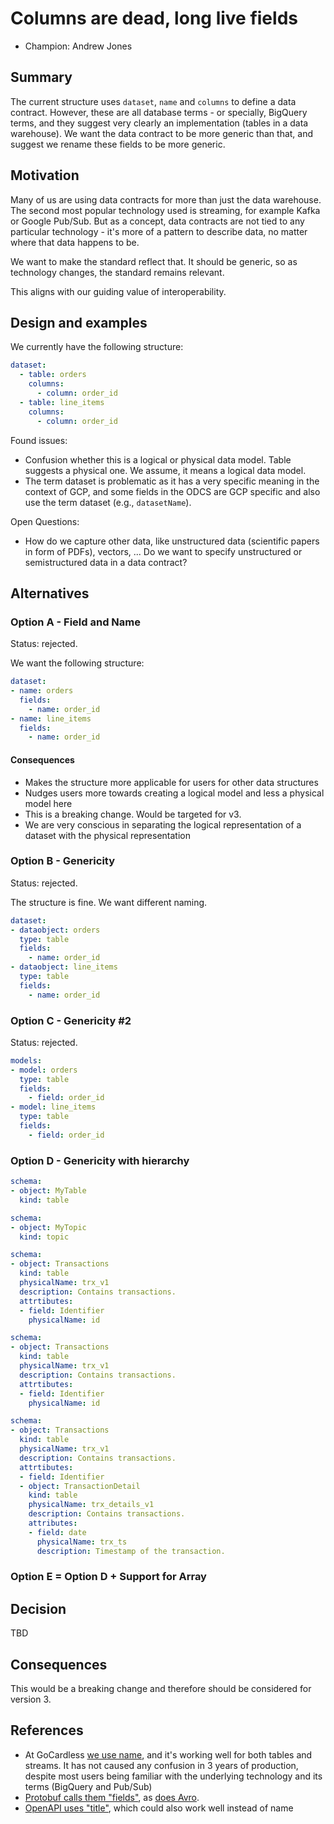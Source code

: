 # Columns are dead, long live fields

- Champion: Andrew Jones

## Summary

The current structure uses `dataset`, `name` and `columns` to define a data contract. However, these are all database terms - or specially, BigQuery terms, and they suggest very clearly an implementation (tables in a data warehouse). We want the data contract to be more generic than that, and suggest we rename these fields to be more generic.

## Motivation

Many of us are using data contracts for more than just the data warehouse. The second most popular technology used is streaming, for example Kafka or Google Pub/Sub. But as a concept, data contracts are not tied to any particular technology - it's more of a pattern to describe data, no matter where that data happens to be.

We want to make the standard reflect that. It should be generic, so as technology changes, the standard remains relevant.

This aligns with our guiding value of interoperability.

## Design and examples

We currently have the following structure:

```yaml
dataset:
  - table: orders
    columns:
      - column: order_id
  - table: line_items
    columns:
      - column: order_id
```

Found issues:
- Confusion whether this is a logical or physical data model. Table suggests a physical one. We assume, it means a logical data model.
- The term dataset is problematic as it has a very specific meaning in the context of GCP, and some fields in the ODCS are GCP specific and also use the term dataset (e.g., `datasetName`).

Open Questions:
- How do we capture other data, like unstructured data (scientific papers in form of PDFs), vectors, ... Do we want to specify unstructured or semistructured data in a data contract?

## Alternatives

### Option A - Field and Name

Status: rejected.

We want the following structure:

```yaml
dataset:
- name: orders
  fields:
    - name: order_id
- name: line_items
  fields:
    - name: order_id
```

#### Consequences

- Makes the structure more applicable for users for other data structures
- Nudges users more towards creating a logical model and less a physical model here
- This is a breaking change. Would be targeted for v3.
- We are very conscious in separating the logical representation of a dataset with the physical representation

### Option B - Genericity

Status: rejected.

The structure is fine. We want different naming.

```yaml
dataset:
- dataobject: orders
  type: table
  fields:
    - name: order_id
- dataobject: line_items
  type: table
  fields:
    - name: order_id
```

### Option C - Genericity #2

Status: rejected.

```yaml
models:
- model: orders
  type: table
  fields:
    - field: order_id
- model: line_items
  type: table
  fields:
    - field: order_id
```

### Option D - Genericity with hierarchy

```yaml
schema:
- object: MyTable
  kind: table
```

```yaml
schema:
- object: MyTopic
  kind: topic
```

```yaml
schema:
- object: Transactions
  kind: table
  physicalName: trx_v1
  description: Contains transactions.
  attrtibutes:
  - field: Identifier
    physicalName: id
```

```yaml
schema:
- object: Transactions
  kind: table
  physicalName: trx_v1
  description: Contains transactions.
  attrtibutes:
  - field: Identifier
    physicalName: id
```

```yaml
schema:
- object: Transactions
  kind: table
  physicalName: trx_v1
  description: Contains transactions.
  attrtibutes:
  - field: Identifier
  - object: TransactionDetail
    kind: table
    physicalName: trx_details_v1
    description: Contains transactions.
    attributes:
    - field: date
      physicalName: trx_ts
      description: Timestamp of the transaction.
```

### Option E = Option D + Support for Array


## Decision

TBD

## Consequences

This would be a breaking change and therefore should be considered for version 3.

## References

* At GoCardless [we use name](https://medium.com/gocardless-tech/implementing-data-contracts-at-gocardless-3b5c49074d13), and it's working well for both tables and streams. It has not caused any confusion in 3 years of production, despite most users being familiar with the underlying technology and its terms (BigQuery and Pub/Sub)
* [Protobuf calls them "fields"](https://protobuf.dev/programming-guides/proto3/), as [does Avro](https://avro.apache.org/docs/1.11.1/specification/).
* [OpenAPI uses "title"](https://spec.openapis.org/oas/latest.html), which could also work well instead of name

